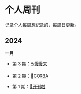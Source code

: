 # 个人周刊

记录个人每周想记录的，每周日更新。

## 2024

**一月**

- 第 3 期：[☕️慢慢来](2024/202403.md)

- 第 2 期：[🤯CORBA](2024/202402.md)

- 第 1 期：[🥳开刊啦](2024/202401.md)